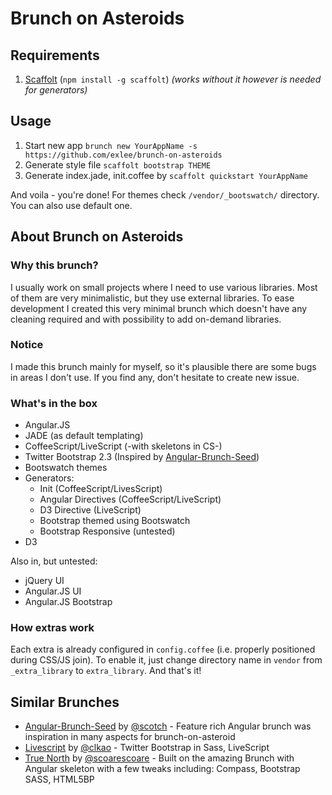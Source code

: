 Brunch on Asteroids
============

## Requirements

1. [Scaffolt][scaffolt] (`npm install -g scaffolt`)
*(works without it however is needed for generators)*

## Usage

1. Start new app
``brunch new YourAppName -s https://github.com/exlee/brunch-on-asteroids``
2. Generate style file
``scaffolt bootstrap THEME``
3. Generate index.jade, init.coffee by ``scaffolt quickstart YourAppName``

And voila - you're done!  For themes check `/vendor/_bootswatch/` directory. You can also use default one.

## About Brunch on Asteroids

### Why this brunch?

I usually work on small projects where I need to use various libraries. Most of them are very minimalistic, but they use external libraries. To ease development I created this very minimal brunch which doesn't have any cleaning required and with possibility to add on-demand libraries.

### Notice

I made this brunch mainly for myself, so it's plausible there are some bugs in areas I don't use. If you find any, don't hesitate to create new issue.

### What's in the box

- Angular.JS
- JADE (as default templating)
- CoffeeScript/LiveScript (-with skeletons in CS-)
- Twitter Bootstrap 2.3 (Inspired by [Angular-Brunch-Seed][brunchang])
- Bootswatch themes
- Generators: 
    - Init (CoffeeScript/LivesScript)
    - Angular Directives (CoffeeScript/LiveScript)
    - D3 Directive (LiveScript)
    - Bootstrap themed using Bootswatch
    - Bootstrap Responsive (untested)
- D3

Also in, but untested:

- jQuery UI
- Angular.JS UI
- Angular.JS Bootstrap

### How extras work
Each extra is already configured in `config.coffee` (i.e. properly positioned during CSS/JS join). To enable it, just change directory name in `vendor` from `_extra_library` to `extra_library`. And that's it!

## Similar Brunches

- [Angular-Brunch-Seed][seed] by [@scotch][scotch] - Feature rich Angular brunch was inspiration in many aspects for brunch-on-asteroid 
- [Livescript][livescript] by [@clkao][clkao] - Twitter Bootstrap in Sass, LiveScript
- [True North][truenorth] by [@scoarescoare][scoarescoare] - Built on the amazing Brunch with Angular skeleton with a few tweaks including: Compass, Bootstrap SASS, HTML5BP

[brunchang]: https://github.com/scotch/angular-brunch-seed
[seed]: https://github.com/scotch/angular-brunch-seed
[scotch]: https://github.com/scotch
[livescript]: https://github.com/clkao/angular-brunch-seed-livescript
[clkao]: https://github.com/clkao
[truenorth]: https://github.com/scoarescoare/angular-brunch-true-north
[scoarescoare]: https://github.com/scoarescoare
[scaffolt]: https://github.com/paulmillr/scaffolt


